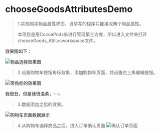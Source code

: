 # chooseGoodsAttributesDemo

> 1.实现购买物品属性界面，当前写的程序只能接收两个物品属性。

>本项目是用CocoaPods来进行管理第三方库，所以进入文件夹打开chooseGoods_Attr.xcworkspace文件。

效果图如下：

![物品选择效果图](http://7xq2wz.com1.z0.glb.clouddn.com/%E8%B4%AD%E4%B9%B0%E7%89%A9%E5%93%81%E5%B1%9E%E6%80%A7%E7%95%8C%E9%9D%A2.gif)

> 2.设置购物车按钮角标效果，添加购物车页面，并设置右上角编辑按钮。

![带角标的效果图](http://7xq2wz.com1.z0.glb.clouddn.com/%E6%B7%BB%E5%8A%A0%E8%B4%AD%E7%89%A9%E8%BD%A6%E9%A1%B5%E9%9D%A2.gif)

我很丑，但是我很温柔，- -、

> 3.数据添加之后的效果。

![购物车页面数据展示](http://7xq2wz.com1.z0.glb.clouddn.com/%E8%B4%AD%E7%89%A9%E8%BD%A6%E9%A1%B5%E9%9D%A2%E6%95%B0%E6%8D%AE%E5%B1%95%E7%A4%BA.gif)

> 4.从购物车选择商品之后，进入订单确认页面
![确认订单页面](http://7xq2wz.com1.z0.glb.clouddn.com/%E8%B4%AD%E7%89%A9%E8%BD%A6%E7%A1%AE%E8%AE%A4%E8%AE%A2%E5%8D%95%E9%A1%B5%E9%9D%A2.gif)
